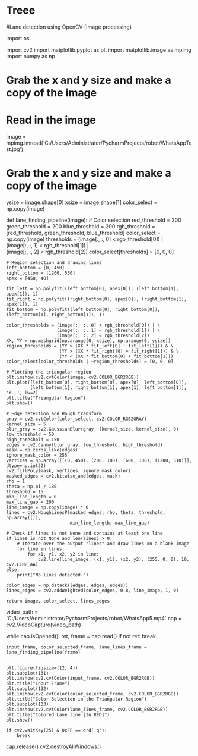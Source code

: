# Treee
#Lane detection using OpenCV (Image processing)

import os

import cv2
import matplotlib.pyplot as plt
import matplotlib.image as mpimg
import numpy as np
# Grab the x and y size and make a copy of the image
# Read in the image
image = mpimg.imread('C:/Users/Administrator/PycharmProjects/robot/WhatsAppTest.jpg')

# Grab the x and y size and make a copy of the image
ysize = image.shape[0]
xsize = image.shape[1]
color_select = np.copy(image)


def lane_finding_pipeline(image):
    # Color selection
    red_threshold = 200
    green_threshold = 200
    blue_threshold = 200
    rgb_threshold = [red_threshold, green_threshold, blue_threshold]
    color_select = np.copy(image)
    thresholds = (image[:, :, 0] < rgb_threshold[0]) | \
                 (image[:, :, 1] < rgb_threshold[1]) | \
                 (image[:, :, 2] < rgb_threshold[2])
    color_select[thresholds] = [0, 0, 0]

    # Region selection and drawing lines
    left_bottom = [0, 450]
    right_bottom = [1200, 550]
    apex = [450, 40]

    fit_left = np.polyfit((left_bottom[0], apex[0]), (left_bottom[1], apex[1]), 1)
    fit_right = np.polyfit((right_bottom[0], apex[0]), (right_bottom[1], apex[1]), 1)
    fit_bottom = np.polyfit((left_bottom[0], right_bottom[0]), (left_bottom[1], right_bottom[1]), 1)

    color_thresholds = (image[:, :, 0] < rgb_threshold[0]) | \
                       (image[:, :, 1] < rgb_threshold[1]) | \
                       (image[:, :, 2] < rgb_threshold[2])
    XX, YY = np.meshgrid(np.arange(0, xsize), np.arange(0, ysize))
    region_thresholds = (YY > (XX * fit_left[0] + fit_left[1])) & \
                        (YY > (XX * fit_right[0] + fit_right[1])) & \
                        (YY < (XX * fit_bottom[0] + fit_bottom[1]))
    color_select[color_thresholds | ~region_thresholds] = [0, 0, 0]

    # Plotting the triangular region
    plt.imshow(cv2.cvtColor(image, cv2.COLOR_BGR2RGB))
    plt.plot([left_bottom[0], right_bottom[0], apex[0], left_bottom[0]],
             [left_bottom[1], right_bottom[1], apex[1], left_bottom[1]], 'r--', lw=2)
    plt.title("Triangular Region")
    plt.show()

    # Edge detection and Hough transform
    gray = cv2.cvtColor(color_select, cv2.COLOR_RGB2GRAY)
    kernel_size = 5
    blur_gray = cv2.GaussianBlur(gray, (kernel_size, kernel_size), 0)
    low_threshold = 50
    high_threshold = 150
    edges = cv2.Canny(blur_gray, low_threshold, high_threshold)
    mask = np.zeros_like(edges)
    ignore_mask_color = 255
    vertices = np.array([[(0, 450), (200, 100), (600, 100), (1200, 510)]], dtype=np.int32)
    cv2.fillPoly(mask, vertices, ignore_mask_color)
    masked_edges = cv2.bitwise_and(edges, mask)
    rho = 1
    theta = np.pi / 180
    threshold = 15
    min_line_length = 0
    max_line_gap = 200
    line_image = np.copy(image) * 0
    lines = cv2.HoughLinesP(masked_edges, rho, theta, threshold, np.array([]),
                            min_line_length, max_line_gap)

    # Check if lines is not None and contains at least one line
    if lines is not None and len(lines) > 0:
        # Iterate over the output "lines" and draw lines on a blank image
        for line in lines:
            for x1, y1, x2, y2 in line:
                cv2.line(line_image, (x1, y1), (x2, y2), (255, 0, 0), 10, cv2.LINE_AA)
    else:
        print("No lines detected.")

    color_edges = np.dstack((edges, edges, edges))
    lines_edges = cv2.addWeighted(color_edges, 0.8, line_image, 1, 0)

    return image, color_select, lines_edges



video_path = 'C:/Users/Administrator/PycharmProjects/robot/WhatsApp5.mp4'
cap = cv2.VideoCapture(video_path)

while cap.isOpened():
    ret, frame = cap.read()
    if not ret:
        break

    input_frame, color_selected_frame, lane_lines_frame = lane_finding_pipeline(frame)

  
    plt.figure(figsize=(12, 4))
    plt.subplot(131)
    plt.imshow(cv2.cvtColor(input_frame, cv2.COLOR_BGR2RGB))
    plt.title("Input Frame")
    plt.subplot(132)
    plt.imshow(cv2.cvtColor(color_selected_frame, cv2.COLOR_BGR2RGB))
    plt.title("Color Selection in the Triangular Region")
    plt.subplot(133)
    plt.imshow(cv2.cvtColor(lane_lines_frame, cv2.COLOR_BGR2RGB))
    plt.title("Colored Lane line [In RED]")
    plt.show()

    if cv2.waitKey(25) & 0xFF == ord('q'):
        break

cap.release()
cv2.destroyAllWindows()
